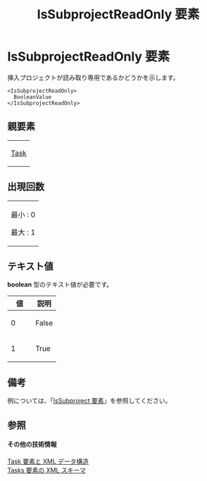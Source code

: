 ﻿---
title: IsSubprojectReadOnly 要素
TOCTitle: IsSubprojectReadOnly 要素
ms:assetid: 369991db-e724-41f8-898a-b3d517f0cdfa
ms:mtpsurl: https://msdn.microsoft.com/ja-jp/library/Bb968461(v=office.12)
ms:contentKeyID: 16734902
ms.date: 06/30/2008
mtps_version: v=office.12
ms.translationtype: HT
---

# IsSubprojectReadOnly 要素

挿入プロジェクトが読み取り専用であるかどうかを示します。

    <IsSubprojectReadOnly>
      BooleanValue
    </IsSubprojectReadOnly>

## 親要素

<table>
<colgroup>
<col style="width: 100%" />
</colgroup>
<tbody>
<tr class="odd">
<td><p><a href="task-element.md">Task</a></p></td>
</tr>
</tbody>
</table>


## 出現回数


<table>
<colgroup>
<col style="width: 100%" />
</colgroup>
<tbody>
<tr class="odd">
<td><p>最小 : 0</p>
<p>最大 : 1</p></td>
</tr>
</tbody>
</table>


## テキスト値

**boolean** 型のテキスト値が必要です。

<table>
<colgroup>
<col style="width: 50%" />
<col style="width: 50%" />
</colgroup>
<thead>
<tr class="header">
<th>値</th>
<th>説明</th>
</tr>
</thead>
<tbody>
<tr class="odd">
<td><p>0</p></td>
<td><p>False</p></td>
</tr>
<tr class="even">
<td><p>1</p></td>
<td><p>True</p></td>
</tr>
</tbody>
</table>


## 備考

例については、「[IsSubproject 要素](issubproject-element.md)」を参照してください。

## 参照

#### その他の技術情報

[Task 要素と XML データ構造](task-elements-and-xml-structure.md)  
[Tasks 要素の XML スキーマ](xml-schema-for-the-tasks-element.md)

